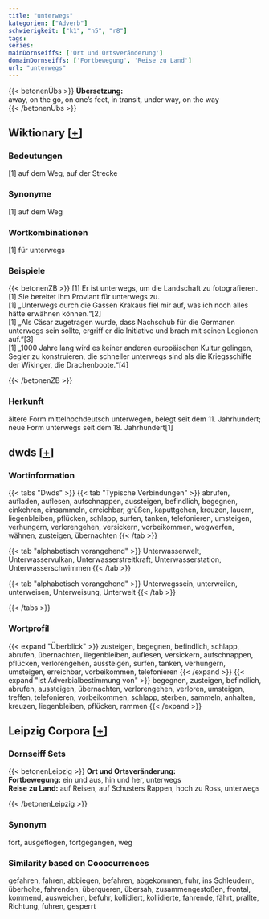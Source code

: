 ```yaml
---
title: "unterwegs"
kategorien: ["Adverb"]
schwierigkeit: ["k1", "h5", "r8"]
tags:
series:
mainDornseiffs: ['Ort und Ortsveränderung']
domainDornseiffs: ['Fortbewegung', 'Reise zu Land']
url: "unterwegs"
---
```


{{< betonenÜbs >}}
**Übersetzung:**  
away, on the go, on one’s feet, in transit, under way, on the  way  
{{< /betonenÜbs >}}

## Wiktionary [[+](https://de.wiktionary.org/wiki/unterwegs)]

### Bedeutungen
[1] auf dem Weg, auf der Strecke  

### Synonyme
[1] auf dem Weg  

### Wortkombinationen
[1] für unterwegs  

### Beispiele
{{< betonenZB >}}
[1] Er ist unterwegs, um die Landschaft zu fotografieren.  
[1] Sie bereitet ihm Proviant für unterwegs zu.  
[1] „Unterwegs durch die Gassen Krakaus fiel mir auf, was ich noch alles hätte erwähnen können.“[2]  
[1] „Als Cäsar zugetragen wurde, dass Nachschub für die Germanen unterwegs sein sollte, ergriff er die Initiative und brach mit seinen Legionen auf.“[3]  
[1] „1000 Jahre lang wird es keiner anderen europäischen Kultur gelingen, Segler zu konstruieren, die schneller unterwegs sind als die Kriegsschiffe der Wikinger, die Drachenboote.“[4]  

{{< /betonenZB >}}
### Herkunft
ältere Form mittelhochdeutsch unterwegen, belegt seit dem 11. Jahrhundert; neue Form unterwegs seit dem 18. Jahrhundert[1]  



## dwds [[+](https://www.dwds.de/wb/unterwegs)]

### Wortinformation
{{< tabs "Dwds" >}}
{{< tab "Typische Verbindungen" >}}
abrufen, aufladen, auflesen, aufschnappen, aussteigen, befindlich, begegnen, einkehren, einsammeln, erreichbar, grüßen, kaputtgehen, kreuzen, lauern, liegenbleiben, pflücken, schlapp, surfen, tanken, telefonieren, umsteigen, verhungern, verlorengehen, versickern, vorbeikommen, wegwerfen, wähnen, zusteigen, übernachten
{{< /tab >}}

{{< tab "alphabetisch vorangehend" >}}
Unterwasserwelt, Unterwasservulkan, Unterwasserstreitkraft, Unterwasserstation, Unterwasserschwimmen
{{< /tab >}}

{{< tab "alphabetisch vorangehend" >}}
Unterwegssein, unterweilen, unterweisen, Unterweisung, Unterwelt
{{< /tab >}}

{{< /tabs >}}

### Wortprofil
{{< expand "Überblick" >}} zusteigen, begegnen, befindlich, schlapp, abrufen, übernachten, liegenbleiben, auflesen, versickern, aufschnappen, pflücken, verlorengehen, aussteigen, surfen, tanken, verhungern, umsteigen, erreichbar, vorbeikommen, telefonieren {{< /expand >}}
{{< expand "ist Adverbialbestimmung von" >}} begegnen, zusteigen, befindlich, abrufen, aussteigen, übernachten, verlorengehen, verloren, umsteigen, treffen, telefonieren, vorbeikommen, schlapp, sterben, sammeln, anhalten, kreuzen, liegenbleiben, pflücken, rammen {{< /expand >}}

## Leipzig Corpora [[+](https://corpora.uni-leipzig.de/en/res?word=unterwegs&corpusId=deu_newscrawl-public_2018)]

### Dornseiff Sets
{{< betonenLeipzig >}}
**Ort und Ortsveränderung:**  
**Fortbewegung:** ein und aus, hin und her, unterwegs  
**Reise zu Land:** auf Reisen, auf Schusters Rappen, hoch zu Ross, unterwegs  

{{< /betonenLeipzig >}}

### Synonym
fort, ausgeflogen, fortgegangen, weg


### Similarity based on Cooccurrences
gefahren, fahren, abbiegen, befahren, abgekommen, fuhr, ins Schleudern, überholte, fahrenden, überqueren, übersah, zusammengestoßen, frontal, kommend, ausweichen, befuhr, kollidiert, kollidierte, fahrende, fährt, prallte, Richtung, fuhren, gesperrt

